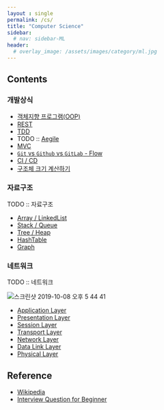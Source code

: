 ```yaml
---
layout : single
permalink: /cs/
title: "Computer Science"
sidebar:
  # nav: sidebar-ML
header:
  # overlay_image: /assets/images/category/ml.jpg
---
```


## Contents

### 개발상식

* [객체지향 프로그램(OOP)](/oop)
* [REST](/rest)
* [TDD](/tdd)
* TODO :: [Aegile](/Aegile)
* [MVC](/mvc)
* [`Git` vs `Github` vs `GitLab` - Flow](/gitflow)
* [CI / CD](/ci-cd)
* [구조체 크기 계산하기](/structsize)

### 자료구조

TODO :: 자료구조 

* [Array / LinkedList](/array-linkedlist)
* [Stack / Queue](/stack-queue)
* [Tree / Heap](/tree-heap)
* [HashTable](/hashtable)
* [Graph](/graph)

### 네트워크

TODO :: 네트워크

![스크린샷 2019-10-08 오후 5 44 41](https://user-images.githubusercontent.com/44635266/66380942-53935500-e9f3-11e9-956f-8ebc24b46ec4.png)

* [Application Layer](application-layer)
* [Presentation Layer](presentaion-layer)
* [Session Layer](/session-layer)
* [Transport Layer](/transport-layer)
* [Network Layer](/network-layer)
* [Data Link Layer](/dataling-layer)
* [Physical Layer](/physical-layer)

## Reference

* [Wikipedia](https://www.wikipedia.org/)
* [Interview Question for Beginner](https://github.com/JaeYeopHan/Interview_Question_for_Beginner)
